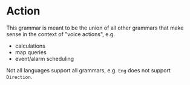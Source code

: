 Action
======

This grammar is meant to be the union of all other grammars that make
sense in the context of "voice actions", e.g.

  * calculations
  * map queries
  * event/alarm scheduling

Not all languages support all grammars, e.g. `Eng` does not support `Direction`.
